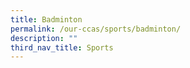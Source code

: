 ```yaml
---
title: Badminton
permalink: /our-ccas/sports/badminton/
description: ""
third_nav_title: Sports
---
```


